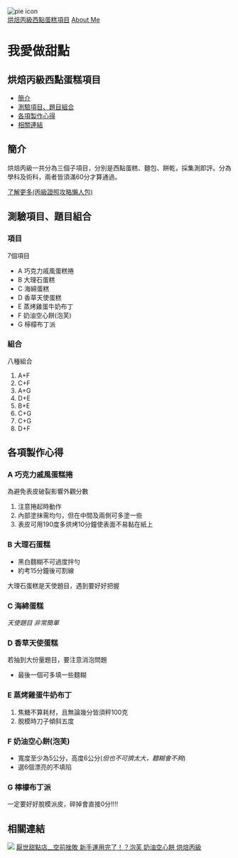 

<html>
<body>
  <img src="https://cdn.freecodecamp.org/curriculum/css-cafe/pie.jpg" alt="pie icon"/>
  <nav>
    <a href="./README.md">烘焙丙級西點蛋糕項目</a>
    <a href="./nunber2.md">About Me</a>
  </nav>
  <h1>我愛做甜點</h1>
  <h2>烘焙丙級西點蛋糕項目</h2>
  <nav>
    <ul>
      <li><a href="#簡介">簡介</a></li>
      <li><a href="#測驗項目、題目組合">測驗項目、題目組合</a></li>
      <li><a href="#製作注意事項">各項製作心得</a></li>
      <li><a href="#相關連結">相關連結</a></li>
    </ul>
  </nav>
  <div id="簡介">
    <h2>簡介</h2>
    <p>烘焙丙級一共分為三個子項目，分別是西點蛋糕、麵包、餅乾，採集測即評。分為學科及術科，兩者皆須滿60分才算通過。</p>
    <a href="https://www.pressplay.cc/project/7CDADD646D861A2BFB42BE457FCB4078/articles/EE8009B504F089CDF423FB495F6A8E08" target="_blank">了解更多(丙級證照攻略懶人包)</a>
    </div>
  <div id="測驗項目">
    <h2>測驗項目、題目組合</h2>
    <h3>項目</h3>
    <p>7個項目</p>
    <ul>
      <li>A 巧克力戚風蛋糕捲</li>
      <li>B 大理石蛋糕</li>
      <li>C 海綿蛋糕</li>
      <li>D 香草天使蛋糕</li>
      <li>E 蒸烤雞蛋牛奶布丁</li>
      <li>F 奶油空心餅(泡芙)</li>
      <li>G 檸檬布丁派</li>
    </ul>
    <h3>組合</h3>
    <p>八種組合</p>
    <ol>
      <li>A+F</li>
      <li>C+F</li>
      <li>A+G</li>
      <li>D+E</li>
      <li>B+E</li>
      <li>C+G</li>
      <li>C+G</li>
      <li>D+F</li>
    </ol>
  </div>
  <div id="製作注意事項">
    <h2>各項製作心得</h2>
    <h3>A 巧克力戚風蛋糕捲</h3>
    <p>為避免表皮破裂影響外觀分數</p>
    <ol>
      <li>注意捲起時動作</li>
      <li>內部塗抹需均勻，但在中間及兩側可多塗一些</li>
      <li>表皮可用190度多烘烤10分鐘使表面不易黏在紙上</li>
    </ol>
    <h3>B 大理石蛋糕</h3>
    <ul>
      <li>黑白麵糊不可過度拌勻</li>
      <li>約考15分鐘後可割線</li>
    </ul>
    <p>大理石蛋糕是天使題目，遇到要好好把握</p>
    <h3>C 海綿蛋糕</h3>
    <p><em>天使題目 非常簡單</em></p>
    <h3>D 香草天使蛋糕</h3>
    <p>若抽到大份量題目，要注意消泡問題</p>
    <ul>
      <li>最後一個可多填一些麵糊</li>
    </ul>
    <h3>E 蒸烤雞蛋牛奶布丁</h3>
    <ol>
      <li>焦糖不算耗材，且無論幾分皆須秤100克</li>
      <li>脫模時刀子傾斜五度</li>
    </ol>
    <h3>F 奶油空心餅(泡芙)</h3>
      <ul>
        <li>寬度至少為5公分，高度6公分(<em>但也不可擠太大，麵糊會不夠</em>)</li>
        <li>選6個漂亮的不填陷</li>
      </ul>
    <h3>G 檸檬布丁派</h3>
        <p>一定要好好脫模派皮，碎掉會直接0分!!!!</p>
  </div>
  <div id="相關連結">
    <h2>相關連結</h2>
    <img src="https://i.ytimg.com/vi/sqyjWSaJF5g/hq720.jpg?sqp=-oaymwEhCK4FEIIDSFryq4qpAxMIARUAAAAAGAElAADIQj0AgKJD&rs=AOn4CLAmmcWo2uBbzhRtIv0_zH5Lpf1E0w" />
    <a href="https://www.pressplay.cc/project/7CDADD646D861A2BFB42BE457FCB4078/articles/EE8009B504F089CDF423FB495F6A8E08" target="_blank">厭世甜點店__空前挫敗 新手運用完了！？泡芙 奶油空心餅 烘焙丙級</a>
    
  </div>
</body>

</html>
